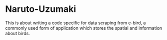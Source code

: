 # Naruto-Uzumaki
This is about writing a code specific for data scraping from e-bird, a commonly used form of application which stores the spatial and information about birds.  

